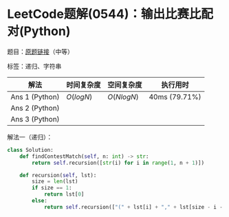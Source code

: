 # LeetCode题解(0544)：输出比赛比配对(Python)

题目：[原题链接](https://leetcode-cn.com/problems/output-contest-matches/)（中等）

标签：递归、字符串

| 解法           | 时间复杂度 | 空间复杂度 | 执行用时      |
| -------------- | ---------- | ---------- | ------------- |
| Ans 1 (Python) | $O(logN)$  | $O(NlogN)$ | 40ms (79.71%) |
| Ans 2 (Python) |            |            |               |
| Ans 3 (Python) |            |            |               |

解法一（递归）：

```python
class Solution:
    def findContestMatch(self, n: int) -> str:
        return self.recursion([str(i) for i in range(1, n + 1)])

    def recursion(self, lst):
        size = len(lst)
        if size == 1:
            return lst[0]
        else:
            return self.recursion(["(" + lst[i] + "," + lst[size - i - 1] + ")" for i in range(size // 2)])
```